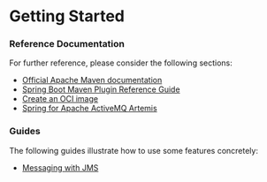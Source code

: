 # Getting Started

### Reference Documentation
For further reference, please consider the following sections:

* [Official Apache Maven documentation](https://maven.apache.org/guides/index.html)
* [Spring Boot Maven Plugin Reference Guide](https://docs.spring.io/spring-boot/docs/3.3.0/maven-plugin/reference/html/)
* [Create an OCI image](https://docs.spring.io/spring-boot/docs/3.3.0/maven-plugin/reference/html/#build-image)
* [Spring for Apache ActiveMQ Artemis](https://docs.spring.io/spring-boot/docs/3.3.0/reference/htmlsingle/index.html#messaging.jms.artemis)

### Guides
The following guides illustrate how to use some features concretely:

* [Messaging with JMS](https://spring.io/guides/gs/messaging-jms/)

